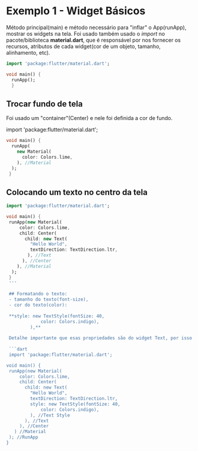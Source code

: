 # Exemplo 1 - Widget Básicos

Método principal(main) e método necessário para "inflar" o App(runApp), mostrar os widgets na tela.
Foi usado também usado o *import* no pacote/biblioteca **material.dart**, que é responsável por nos fornecer os recursos, atributos de cada
widget(cor de um objeto, tamanho, alinhamento, etc).

```dart
import 'package:flutter/material.dart';

void main() {
  runApp();
  }
  ```
  
  ## Trocar fundo de tela
  
  Foi usado um "container"(Center) e nele foi definida a cor de fundo.
  
  
  import 'package:flutter/material.dart';

```dart
void main() {
  runApp(
    new Material(
      color: Colors.lime,
    ), //Material
  );
 }
 ```
 
 ## Colocando um texto no centro da tela
 
 ```dart
import 'package:flutter/material.dart';

void main() {
  runApp(new Material(
      color: Colors.lime,
      child: Center(
        child: new Text(
          "Hello World",
          textDirection: TextDirection.ltr,
         ), //Text
       ), //Center
     ), //Material
   );
  }
  '''
  
  ## Formatando o texto:
  - tamanho do texto(font-size),
  - cor do texto(color):
  
  **style: new TextStyle(fontSize: 40,
              color: Colors.indigo),
          ),**
          
  Detalhe importante que esas propriedades são do widget Text, por isso estão dentro dos parênteses.        
          
  ```dart
  import 'package:flutter/material.dart';

void main() {
  runApp(new Material(
      color: Colors.lime,
      child: Center(
        child: new Text(
          "Hello World",
          textDirection: TextDirection.ltr,
          style: new TextStyle(fontSize: 40,
              color: Colors.indigo),
          ), //Text Style
        ), //Text
      ), //Center
    ) //Material
  ); //RunApp
}
```
